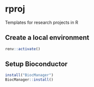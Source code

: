 # rproj
Templates for research projects in R

## Create a local environment

```r
renv::activate()
```

## Setup Bioconductor

```r
install("BiocManager")
BiocManager::install()
```

